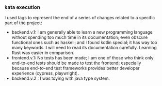 ### kata execution

I used tags to represent the end of a series of changes related to a specific part of the project:
- backend.v.1: I am generally able to learn a new programming language without spending too much time in its documentation;
even obscure functional ones such as haskell; and I found kotlin special; it has way too many keywords. I will need
to read its documentation carefully. Learning Rust was easier in comparison.
- frontend.v.1: No tests has been made; I am one of those who think only end-to-end tests should be made to test the frontend;
especially because end-to-end test frameworks provides better developer experience (cypress, playwright).
- backend.v.2 : I was toying with java type system.
